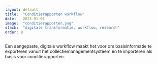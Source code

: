 ```yaml
---
layout: default
title:  "Conditierapporten workflow"
date:   2023-01-01
image:  "conditierapporten.png"
stack:  "digitale transformatie, workflow, research"
order: 8
---
```

Een aangepaste, digitale workflow maakt het voor om basisinformatie te exporteren vanuit het collectiemanagementsysteem en te importeren als basis voor conditierapporten.
